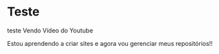 # Teste

teste Vendo Vídeo do Youtube

Estou aprendendo a criar sites e agora vou gerenciar meus repositórios!!
